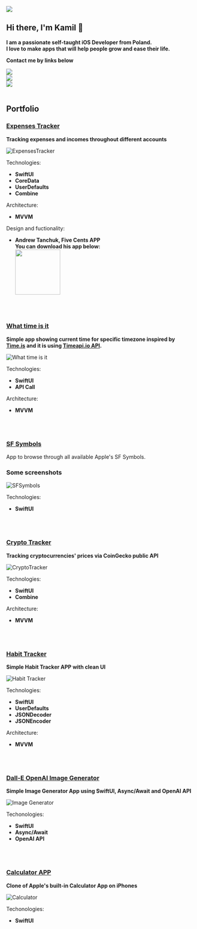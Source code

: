 ![](https://badges.pufler.dev/visits/KamilSkrzynski/KamilSkrzynski?color=black&logo=github)

## Hi there, I'm Kamil 👋

**I am a passionate self-taught iOS Developer from Poland.** <br />
**I love to make apps that will help people grow and ease their life.** <br />

**Contact me by links below**

<a href="https://twitter.com/kskrzynski_dev"><img src="https://img.icons8.com/ios-filled/48/555555/twitter-squared.png"/></a> <br />
<a href="https://www.linkedin.com/in/kamil-skrzynski/"><img src="https://img.icons8.com/ios-filled/50/555555/linkedin.png"/></a> <br />
<a href="https://apps.apple.com/pl/developer/kamil-skrzynski/id1570456594?l=pl"><img src="https://img.icons8.com/ios-filled/50/555555/apple-app-store--v2.png"/></a>
<br />
<br />

## Portfolio

### [Expenses Tracker](https://github.com/kamilskrzynski/expenses-tracker)

**Tracking expenses and incomes throughout different accounts**

![ExpensesTracker](/images/expenses-tracker.png)

Technologies:
  * **SwiftUI**
  * **CoreData**
  * **UserDefaults**
  * **Combine**

Architecture:
 * **MVVM**

Design and fuctionality:
* **Andrew Tanchuk, Five Cents APP**<br>
**You can download his app below:<br>**
<a href="https://apps.apple.com/ua/app/five-cents-money-tracker/id1599077337"><img src="https://github.com/kamilskrzynski/expenses-tracker/blob/master/images/download.svg" width="120"></a>

<br />
<br />

### [What time is it](https://github.com/kamilskrzynski/what-time-is-it)

**Simple app showing current time for specific timezone inspired by [Time.is](https://www.time.is) and it is using [Timeapi.io API](https://www.timeapi.io/).**

![What time is it](/images/what-time-is-it.png)

Technologies:
  * **SwiftUI**
  * **API Call**

Architecture:
 * **MVVM**

<br />
<br />

### [SF Symbols](https://github.com/kamilskrzynski/sfsymbols)
App to browse through all available Apple's SF Symbols.

### Some screenshots
![SFSymbols](/images/sf-symbols.png)

Technologies:
 * **SwiftUI**
 
 <br />
 <br />

### [Crypto Tracker](https://github.com/kamilskrzynski/crypto-tracker)

**Tracking cryptocurrencies' prices via CoinGecko public API**

![CryptoTracker](/images/crypto-tracker.png)

Technologies:
  * **SwiftUI**
  * **Combine**

Architecture:
 * **MVVM**

<br />
<br />

### [Habit Tracker](https://github.com/kamilskrzynski/habit-tracker)

**Simple Habit Tracker APP with clean UI**

![Habit Tracker](/images/habit-tracker.png)

Technologies:
  * **SwiftUI**
  * **UserDefaults**
  * **JSONDecoder**
  * **JSONEncoder**

Architecture:
 * **MVVM**

<br>
<br>

### [Dall-E OpenAI Image Generator](https://github.com/kamilskrzynski/ai-image-generator)

**Simple Image Generator App using SwiftUI, Async/Await and OpenAI API**

![Image Generator](/images/open-ai-image-generator.png)

Techonologies:
  * **SwiftUI**
  * **Async/Await**
  * **OpenAI API**

<br>
<br>

### [Calculator APP](https://github.com/kamilskrzynski/calculator)

**Clone of Apple's built-in Calculator App on iPhones**

![Calculator](/images/calculator.png)

Techonologies:
  * **SwiftUI**

